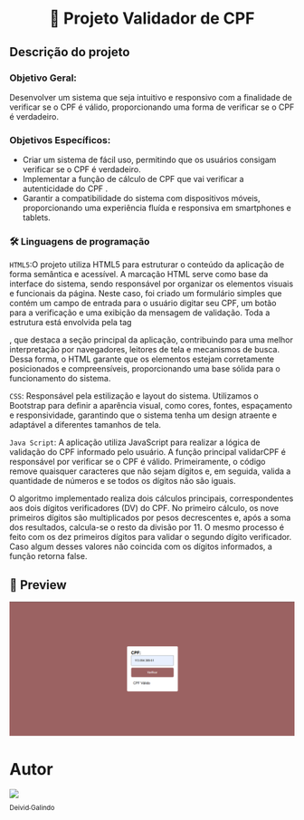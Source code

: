 <h1 align="center">📝 Projeto Validador de CPF</h1>

## Descrição do projeto

### Objetivo Geral:

Desenvolver um sistema que seja intuitivo e responsivo com a finalidade de verificar se o CPF é válido, proporcionando uma forma de verificar se o CPF é verdadeiro.

### Objetivos Específicos:
- Criar um sistema de fácil uso, permitindo que os usuários consigam verificar se o CPF é verdadeiro.
- Implementar a função de cálculo de CPF que vai verificar a autenticidade do CPF .
- Garantir a compatibilidade do sistema com dispositivos móveis, proporcionando uma experiência fluída e responsiva em smartphones e tablets.

### 🛠 Linguagens de programação

``HTML5``:O projeto utiliza HTML5 para estruturar o conteúdo da aplicação de forma semântica e acessível. A marcação HTML serve como base da interface do sistema, sendo responsável por organizar os elementos visuais e funcionais da página. Neste caso, foi criado um formulário simples que contém um campo de entrada para o usuário digitar seu CPF, um botão para a verificação e uma exibição da mensagem de validação. Toda a estrutura está envolvida pela tag <main>, que destaca a seção principal da aplicação, contribuindo para uma melhor interpretação por navegadores, leitores de tela e mecanismos de busca. Dessa forma, o HTML garante que os elementos estejam corretamente posicionados e compreensíveis, proporcionando uma base sólida para o funcionamento do sistema.

``CSS``: Responsável pela estilização e layout do sistema. Utilizamos o Bootstrap para definir a aparência visual, como cores, fontes, espaçamento e responsividade, garantindo que o sistema tenha um design atraente e adaptável a diferentes tamanhos de tela.  

``Java Script``: A aplicação utiliza JavaScript para realizar a lógica de validação do CPF informado pelo usuário. A função principal validarCPF é responsável por verificar se o CPF é válido. Primeiramente, o código remove quaisquer caracteres que não sejam dígitos e, em seguida, valida a quantidade de números e se todos os dígitos não são iguais.

O algoritmo implementado realiza dois cálculos principais, correspondentes aos dois dígitos verificadores (DV) do CPF. No primeiro cálculo, os nove primeiros dígitos são multiplicados por pesos decrescentes e, após a soma dos resultados, calcula-se o resto da divisão por 11. O mesmo processo é feito com os dez primeiros dígitos para validar o segundo dígito verificador. Caso algum desses valores não coincida com os dígitos informados, a função retorna false.

## 📸 Preview

![preview](imagem/projeto.png)



# Autor

[<img src="imagem/Deivid.jpg" width=95><br><sub>Deivid Galindo</sub>](https://github.com/DeividGalindo)